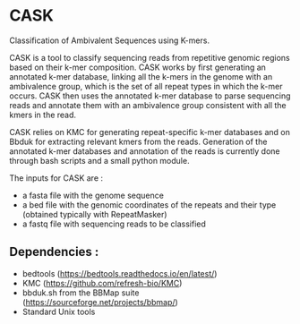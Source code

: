 # CASK
Classification of Ambivalent Sequences using K-mers.

CASK is a tool to classify sequencing reads from repetitive genomic regions based on their k-mer composition. CASK works by first generating an annotated k-mer database, linking all the k-mers in the genome with an ambivalence group, which is the set of all repeat types in which the k-mer occurs. CASK then uses the annotated k-mer database to parse sequencing reads and annotate them with an ambivalence group consistent with all the kmers in the read. 

CASK relies on KMC for generating repeat-specific k-mer databases and on Bbduk for extracting relevant kmers from the reads. Generation of the annotated k-mer databases and annotation of the reads is currently done through bash scripts and a small python module.

The inputs for CASK are :
- a fasta file with the genome sequence
- a bed file with the genomic coordinates of the repeats and their type (obtained typically with RepeatMasker)
- a fastq file with sequencing reads to be classified

## Dependencies :
- bedtools (https://bedtools.readthedocs.io/en/latest/)
- KMC (https://github.com/refresh-bio/KMC)
- bbduk.sh from the BBMap suite (https://sourceforge.net/projects/bbmap/) 
- Standard Unix tools
